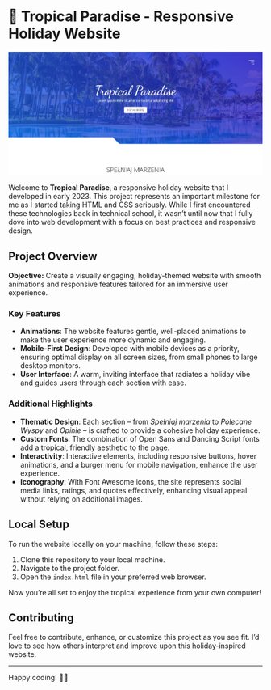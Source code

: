 # 🌴 Tropical Paradise - Responsive Holiday Website

![Tropical Paradise](./img/TropicalParadise.jpg)

Welcome to **Tropical Paradise**, a responsive holiday website that I developed in early 2023. This project represents an important milestone for me as I started taking HTML and CSS seriously. While I first encountered these technologies back in technical school, it wasn’t until now that I fully dove into web development with a focus on best practices and responsive design.

## Project Overview

**Objective:** Create a visually engaging, holiday-themed website with smooth animations and responsive features tailored for an immersive user experience.

### Key Features

- **Animations**: The website features gentle, well-placed animations to make the user experience more dynamic and engaging.
- **Mobile-First Design**: Developed with mobile devices as a priority, ensuring optimal display on all screen sizes, from small phones to large desktop monitors.
- **User Interface**: A warm, inviting interface that radiates a holiday vibe and guides users through each section with ease.

### Additional Highlights

- **Thematic Design**: Each section – from *Spełniaj marzenia* to *Polecane Wyspy* and *Opinie* – is crafted to provide a cohesive holiday experience.
- **Custom Fonts**: The combination of Open Sans and Dancing Script fonts add a tropical, friendly aesthetic to the page.
- **Interactivity**: Interactive elements, including responsive buttons, hover animations, and a burger menu for mobile navigation, enhance the user experience.
- **Iconography**: With Font Awesome icons, the site represents social media links, ratings, and quotes effectively, enhancing visual appeal without relying on additional images.

## Local Setup

To run the website locally on your machine, follow these steps:

1. Clone this repository to your local machine.
2. Navigate to the project folder.
3. Open the `index.html` file in your preferred web browser.

Now you’re all set to enjoy the tropical experience from your own computer!

## Contributing

Feel free to contribute, enhance, or customize this project as you see fit. I’d love to see how others interpret and improve upon this holiday-inspired website.

---

Happy coding! 🚀🌐
